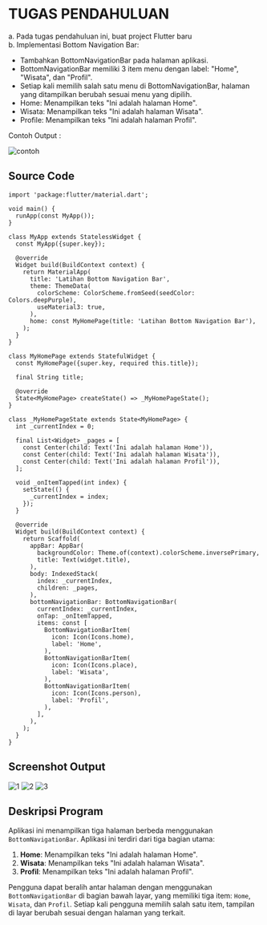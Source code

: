 # TUGAS PENDAHULUAN

a. Pada tugas pendahuluan ini, buat project Flutter baru <br>
b. Implementasi Bottom Navigation Bar:

- Tambahkan BottomNavigationBar pada halaman aplikasi.
- BottomNavigationBar memiliki 3 item menu dengan label: "Home", "Wisata", dan "Profil".
- Setiap kali memilih salah satu menu di BottomNavigationBar, halaman yang ditampilkan berubah sesuai menu yang dipilih.
- Home: Menampilkan teks "Ini adalah halaman Home".
- Wisata: Menampilkan teks "Ini adalah halaman Wisata".
- Profile: Menampilkan teks "Ini adalah halaman Profil".

Contoh Output :

![contoh](Dok/contoh.png)

## Source Code

```
import 'package:flutter/material.dart';

void main() {
  runApp(const MyApp());
}

class MyApp extends StatelessWidget {
  const MyApp({super.key});

  @override
  Widget build(BuildContext context) {
    return MaterialApp(
      title: 'Latihan Bottom Navigation Bar',
      theme: ThemeData(
        colorScheme: ColorScheme.fromSeed(seedColor: Colors.deepPurple),
        useMaterial3: true,
      ),
      home: const MyHomePage(title: 'Latihan Bottom Navigation Bar'),
    );
  }
}

class MyHomePage extends StatefulWidget {
  const MyHomePage({super.key, required this.title});

  final String title;

  @override
  State<MyHomePage> createState() => _MyHomePageState();
}

class _MyHomePageState extends State<MyHomePage> {
  int _currentIndex = 0;

  final List<Widget> _pages = [
    const Center(child: Text('Ini adalah halaman Home')),
    const Center(child: Text('Ini adalah halaman Wisata')),
    const Center(child: Text('Ini adalah halaman Profil')),
  ];

  void _onItemTapped(int index) {
    setState(() {
      _currentIndex = index;
    });
  }

  @override
  Widget build(BuildContext context) {
    return Scaffold(
      appBar: AppBar(
        backgroundColor: Theme.of(context).colorScheme.inversePrimary,
        title: Text(widget.title),
      ),
      body: IndexedStack(
        index: _currentIndex,
        children: _pages,
      ),
      bottomNavigationBar: BottomNavigationBar(
        currentIndex: _currentIndex,
        onTap: _onItemTapped,
        items: const [
          BottomNavigationBarItem(
            icon: Icon(Icons.home),
            label: 'Home',
          ),
          BottomNavigationBarItem(
            icon: Icon(Icons.place),
            label: 'Wisata',
          ),
          BottomNavigationBarItem(
            icon: Icon(Icons.person),
            label: 'Profil',
          ),
        ],
      ),
    );
  }
}
```

## Screenshot Output

![1](Dok/1.png)
![2](Dok/2.png)
![3](Dok/3.png)

## Deskripsi Program

Aplikasi ini menampilkan tiga halaman berbeda menggunakan `BottomNavigationBar`. Aplikasi ini terdiri dari tiga bagian utama:
1. **Home**: Menampilkan teks "Ini adalah halaman Home".
2. **Wisata**: Menampilkan teks "Ini adalah halaman Wisata".
3. **Profil**: Menampilkan teks "Ini adalah halaman Profil".

Pengguna dapat beralih antar halaman dengan menggunakan `BottomNavigationBar` di bagian bawah layar, yang memiliki tiga item: `Home`, `Wisata`, dan `Profil`. Setiap kali pengguna memilih salah satu item, tampilan di layar berubah sesuai dengan halaman yang terkait. 